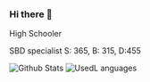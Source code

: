 ### Hi there 👋

High Schooler

SBD specialist
S: 365, B: 315, D:455

![Github Stats](https://github-readme-stats.vercel.app/api/?username=tubaplayerdis&show_icons=true&count_private=true&theme=monokai)
![UsedL anguages](https://github-readme-stats.vercel.app/api/top-langs/?username=tubaplayerdis&show_icons=true&count_private=true&theme=monokai&langs_count=10&layout=compact)

<!--
**tubaplayerdis/tubaplayerdis** is a ✨ _special_ ✨ repository because its `README.md` (this file) appears on your GitHub profile.

Here are some ideas to get you started:

- 🔭 I’m currently working on ...
- 🌱 I’m currently learning ...
- 👯 I’m looking to collaborate on ...
- 🤔 I’m looking for help with ...
- 💬 Ask me about ...
- 📫 How to reach me: ...
- 😄 Pronouns: ...
- ⚡ Fun fact: ...
-->
